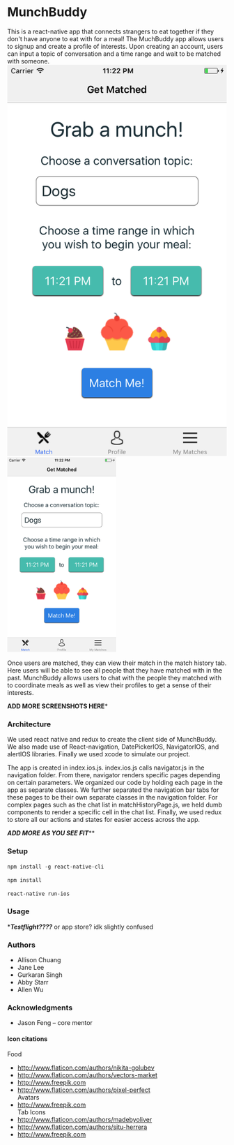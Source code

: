 # MunchBuddy
This is a react-native app that connects strangers to eat together if they don't have anyone to eat with for a meal! The MuchBuddy app allows users to signup and create a profile of interests. Upon creating an account, users can input a topic of conversation and a time range and wait to be matched with someone.
![](imgs/matchPage.png)
<img src="imgs/matchPage.png" alt="alt text" width="250">

Once users are matched, they can view their match in the match history tab. Here users will be able to see all people that they have matched with in the past. MunchBuddy allows users to chat with the people they matched with to coordinate meals as well as view their profiles to get a sense of their interests.

******ADD MORE SCREENSHOTS HERE*******

### Architecture
We used react native and redux to create the client side of MunchBuddy. We also made use of React-navigation, DatePickerIOS, NavigatorIOS, and alertIOS libraries. Finally we used xcode to simulate our project.

The app is created in index.ios.js. index.ios.js calls navigator.js in the navigation folder. From there, navigator renders specific pages depending on certain parameters. We organized our code by holding each page in the app as separate classes. We further separated the navigation bar tabs for these pages to be their own separate classes in the navigation folder. For complex pages such as the chat list in matchHistoryPage.js, we held dumb components to render a specific cell in the chat list. Finally, we used redux to store all our actions and states for easier access across the app.

*******ADD MORE AS YOU SEE FIT*********

### Setup
`npm install -g react-native-cli`

`npm install`

`react-native run-ios`

### Usage
********Testflight????******* or app store? idk slightly confused

### Authors
* Allison Chuang
* Jane Lee
* Gurkaran Singh
* Abby Starr
* Allen Wu

### Acknowledgments
* Jason Feng – core mentor

#### Icon citations
Food<br/>
* http://www.flaticon.com/authors/nikita-golubev
* http://www.flaticon.com/authors/vectors-market
* http://www.freepik.com
* http://www.flaticon.com/authors/pixel-perfect
<br/>Avatars<br/>
* http://www.freepik.com
</br>Tab Icons<br/>
* http://www.flaticon.com/authors/madebyoliver
* http://www.flaticon.com/authors/situ-herrera
* http://www.freepik.com
